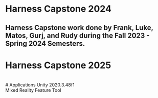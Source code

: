 # Harness Capstone 2024 </br>

## **Harness Capstone work done by Frank, Luke, Matos, Gurj, and Rudy during the Fall 2023 - Spring 2024 Semesters.**
# Harness Capstone 2025
<br/>
# Applications
  Unity 2020.3.48f1 <br/>
  Mixed Reality Feature Tool
